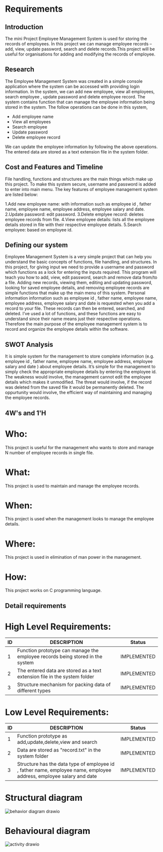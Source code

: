 # Requirements
## Introduction

The mini Project Employee Management System is used for storing the records of employees. In this project we can manage employee records – add, view, update password, search and delete records.This project will be useful for organisations for adding and modifying the records of employee.


## Research

The Employee Management System was created in a simple console application where the system can be accessed with providing  login information. In the system, we can add new employee, view all employees, search employee , update password and delete employee record. The system contains function that can manage the employee information being stored in the system. The follow operations can be done in this system,

- Add employee name
- View all employees
- Search employee 
- Update password
- Delete employee record

We can update the  employee information by following the above operations. The entered data are stored as a text extension file in the system folder.


## Cost and Features and Timeline

File handling, functions and structures are the main things which make up this project. To make this system secure, username and password is added to enter into main menu. The key features of employee management system are listed below:

1.Add new employee name: with information such as employee id , father name, employee name, employee address, employee salary and date.
2.Update password: edit password.
3.Delete emplyee record: deletes employee records from file.
4.View employee details: lists all the employee details stored in file with their respective employee details.
5.Search employee: based on employee id.

## Defining our system

Employee Management System is a very simple project that can help you understand the basic concepts of functions, file handling, and structures. In this project, for giving input we need to provide a username and password which functions as a lock for entering the inputs required. This program will teach you how to add, view, edit password, search and remove data from/to a file. Adding new records, viewing them, editing and updating password, looking for saved employee details, and removing employee records are simple functions that make up the main menu of this system. Personal information information such as employee id , father name, employee name, employee address, employee salary and date is requested when you add a record to your file. These records can then be entered, searched, and deleted. I’ve used a lot of functions, and these functions are easy to understand since their name means just their respective operations. Therefore the main purpose of the employee management system is to record and organize the employee details within the software.





## SWOT Analysis

It is simple system for the management to store complete information (e.g. employee id , father name, employee name, employee address, employee salary and date  ) about employee details. It’s simple for the management to simply check the appropriate employee details by entering the employee id. The weakness would involve, the management cannot edit the employee details which makes it unmodified. The threat would involve, if the record was deleted from the saved file it would be permanently deleted. The oppurtunity would involve, the efficient way of maintaining and managing the employee records.

## 4W's and 1'H
# Who:
This project is useful for the management who wants to store and manage N number of employee records in single file.

# What:
This project is used to maintain and manage the employee records.

# When:
This project is used when the management looks to manage the employee details.

# Where:
This project is used in elimination of man power in the management.

# How:
This project works on C programming language.

## Detail requirements
# High Level Requirements:
| ID | DESCRIPTION | Status |
| ------ | ------ | ------ |
| 1 |Function prototype can manage the employee records being stored in the system| IMPLEMENTED |
| 2 | The entered data are stored as a text extension file in the system folder | IMPLEMENTED |
| 3 | Structure mechanism for packing data of different types  | IMPLEMENTED |
# Low Level Requirements:
| ID | DESCRIPTION | Status |
| ------ | ------ | ------ |
| 1 |Function prototype as add,update,delete,view and search| IMPLEMENTED |
| 2 | Data are stored as "record.txt" in the system folder | IMPLEMENTED |
| 3 | Structure has the data type of  employee id , father name, employee name, employee address, employee salary and date | IMPLEMENTED |


# Structural diagram
![behavior diagram drawio](https://user-images.githubusercontent.com/94223235/143049197-587fd6b9-dc27-4da3-a536-fc818a163f5d.png)


# Behavioural diagram
![activity drawio](https://user-images.githubusercontent.com/94223235/143090493-add13664-7330-466f-a490-df2027efa72c.png)



